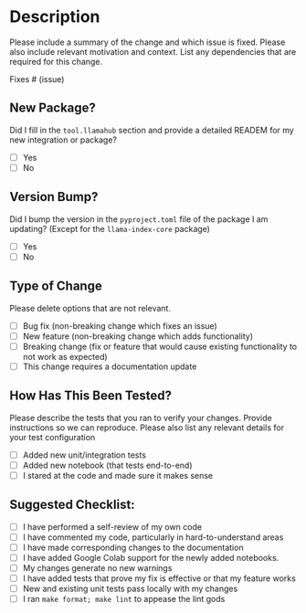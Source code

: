 # Description

Please include a summary of the change and which issue is fixed. Please also include relevant motivation and context. List any dependencies that are required for this change.

Fixes # (issue)

## New Package?

Did I fill in the `tool.llamahub` section and provide a detailed READEM for my new integration or package?

- [ ] Yes
- [ ] No

## Version Bump?

Did I bump the version in the `pyproject.toml` file of the package I am updating? (Except for the `llama-index-core` package)

- [ ] Yes
- [ ] No

## Type of Change

Please delete options that are not relevant.

- [ ] Bug fix (non-breaking change which fixes an issue)
- [ ] New feature (non-breaking change which adds functionality)
- [ ] Breaking change (fix or feature that would cause existing functionality to not work as expected)
- [ ] This change requires a documentation update

## How Has This Been Tested?

Please describe the tests that you ran to verify your changes. Provide instructions so we can reproduce. Please also list any relevant details for your test configuration

- [ ] Added new unit/integration tests
- [ ] Added new notebook (that tests end-to-end)
- [ ] I stared at the code and made sure it makes sense

## Suggested Checklist:

- [ ] I have performed a self-review of my own code
- [ ] I have commented my code, particularly in hard-to-understand areas
- [ ] I have made corresponding changes to the documentation
- [ ] I have added Google Colab support for the newly added notebooks.
- [ ] My changes generate no new warnings
- [ ] I have added tests that prove my fix is effective or that my feature works
- [ ] New and existing unit tests pass locally with my changes
- [ ] I ran `make format; make lint` to appease the lint gods
